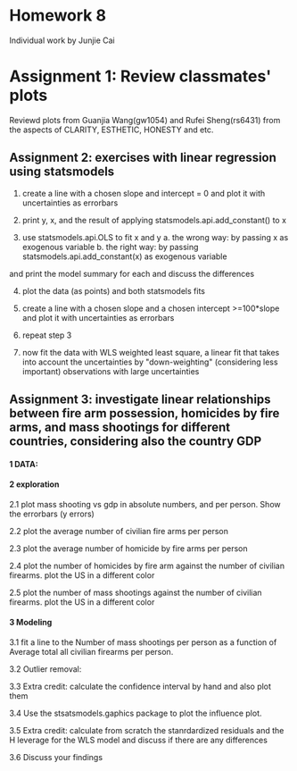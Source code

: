 
# Homework 8
Individual work by Junjie Cai<br>

# Assignment 1: Review classmates' plots
Reviewd plots from Guanjia Wang(gw1054) and Rufei Sheng(rs6431) from the aspects of CLARITY, ESTHETIC, HONESTY and etc.<br>

## Assignment 2: exercises with linear regression using statsmodels

1. create a line with a chosen slope and intercept = 0 and plot it with uncertainties as errorbars

2. print y, x, and the result of applying statsmodels.api.add_constant() to x

3. use statsmodels.api.OLS to fit x and y
        a. the wrong way: by passing x as exogenous variable
        b. the right way: by passing statsmodels.api.add_constant(x) as exogenous variable

and print the model summary for each and discuss the differences

4. plot the data (as points) and both statsmodels fits

5. create a line with a chosen slope and a chosen intercept >=100*slope and plot it with uncertainties as errorbars

6. repeat step 3

7. now fit the data with WLS weighted least square, a linear fit that takes into account the uncertainties by "down-weighting" (considering less important) observations with large uncertainties

## Assignment 3: investigate linear relationships between fire arm possession, homicides by fire arms, and mass shootings for different countries, considering also the country GDP

#### 1  DATA:

#### 2  exploration

2.1  plot mass shooting vs gdp in absolute numbers, and per person. Show the errorbars (y errors)

2.2  plot the average number of civilian fire arms per person

2.3  plot the average number of homicide by fire arms per person

2.4  plot the number of homicides by fire arm against the number of civilian firearms. plot the US in a different color

2.5  plot the number of mass shootings against the number of civilian firearms. plot the US in a different color

#### 3  Modeling

3.1  fit a line to the Number of mass shootings per person as a function of Average total all civilian firearms per person.

3.2  Outlier removal:

3.3  Extra credit: calculate the confidence interval by hand and also plot them

3.4  Use the stsatsmodels.gaphics package to plot the influence plot.

3.5  Extra credit: calculate from scratch the stanrdardized residuals and the H leverage for the WLS model and discuss if there are any differences

3.6  Discuss your findings
